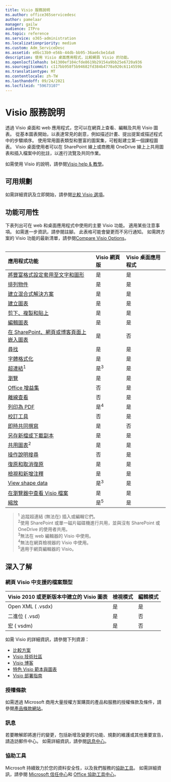 ```yaml
---
title: Visio 服務說明
ms.author: office365servicedesc
author: pamelaar
manager: gailw
audience: ITPro
ms.topic: reference
ms.service: o365-administration
ms.localizationpriority: medium
ms.custom: Adm_ServiceDesc
ms.assetid: e0bc13b9-e56b-44db-bb95-36ae6cbe1da8
description: 使用 Visio 桌面應用程式，比較網頁 Visio 的功能。
ms.openlocfilehash: b41300ef104cfde8619b29154a9bb25e6720a936
ms.sourcegitcommit: c117bb958f5b94682fd384b4770a920c6114559b
ms.translationtype: MT
ms.contentlocale: zh-TW
ms.lasthandoff: 09/24/2021
ms.locfileid: "59673107"
---
```

# <a name="visio-service-description"></a>Visio 服務說明

透過 Visio 桌面和 web 應用程式，您可以在網頁上查看、編輯及共用 Visio 圖表。 從基本圖表開始，以表達常見的創意，例如描述計畫、提出提案或描述程式中的步驟順序。 使用常用圖表類型和豐富的圖案集，可輕鬆建立第一個課程圖表。 Visio 桌面使用者可以在 SharePoint 線上或商務用 OneDrive 線上上共用圖表和插入檔案中的批註，以進行流覽及共同作業。

如需使用 Visio 的說明，請參閱[Visio help & 教學](https://support.office.com/visio)。

## <a name="available-plans"></a>可用規劃

如需詳細資訊及立即開始，請參閱[比較 Visio 選項](https://www.microsoft.com/microsoft-365/visio/microsoft-visio-plans-and-pricing-compare-visio-options)。
  
## <a name="feature-availability"></a>功能可用性

下表列出可在 web 和桌面應用程式中使用的主要 Visio 功能。 適用某些注意事項。 如需進一步資訊，請參閱註腳。 此表格可能會變更而不另行通知。 如需跨方案的 Visio 功能的最新清單，請參閱[Compare Visio Options](https://www.microsoft.com/microsoft-365/visio/microsoft-visio-plans-and-pricing-compare-visio-options)。<br><br> 

| 應用程式功能 | Visio 網頁版 | Visio 桌面應用程式 |
|:-----|:-----|:-----|
|[將豐富格式設定套用至文字和圖形](visio-features.md#apply-rich-formatting-to-text-and-shapes)|是 |是 |
|[排列物件](visio-features.md#arrange-objects)|是 |是 |
|[建立混合式解決方案](visio-features.md#build-mashup-solutions)|是 |是 |
|[建立圖表](visio-features.md#create-diagrams)|是 |是 |
|[剪下、複製和貼上](visio-features.md#cut-copy-and-paste)|是 |是 |
|[編輯圖表](visio-features.md#edit-diagrams)|是 |是 |
|[在 SharePoint、網頁或博客頁面上嵌入圖表](visio-features.md#embed-diagram-in-a-sharepoint-web-or-blog-page)|是 |否 |
|[尋找](visio-features.md#find)|是 |是 |
|[字體格式化](visio-features.md#font-formatting)|是 |是 |
|[超連結](visio-features.md#hyperlinks)<sup>1</sup>|是<sup>3</sup>|是 |
|[瀏覽](visio-features.md#navigation)|是 |是 |
|[Office 增益集](visio-features.md#office-add-ins)|否 |是 |
|[離線查看](visio-features.md#offline-viewing)|否 |是 |
|[列印為 PDF](visio-features.md#print-to-pdf)|是<sup>4</sup>|是 |
|[校訂工具](visio-features.md#proofing-tools)|否 |是 |
|[即時共同撰寫](visio-features.md#real-time-co-authoring)|是 |否 |
|[另存新檔或下載副本](visio-features.md#save-as-or-download-a-copy)|是 |是 |
|[共用圖表](visio-features.md#share-a-diagram)<sup>2</sup>|是 |是 |
|[操作說明搜尋](visio-features.md#tell-me)|否 |是 |
|[復原和取消復原](visio-features.md#undo-and-redo)|是 |是 |
|[檢視和新增注釋](visio-features.md#view-and-add-comments)|是 |是 |
|[View shape data](visio-features.md#view-shape-data)|是<sup>3</sup>|是 |
|[在瀏覽器中查看 Visio 檔案](visio-features.md#view-visio-files-in-the-browser)|是 |是 |
|[縮放](visio-features.md#zoom)|是<sup>5</sup>|是 |

> <sup>1</sup> 追蹤超連結 (無法在) 插入或編輯它們。
<br/><sup>2</sup>使用 SharePoint 或單一磁片磁碟機進行共用，並與沒有 SharePoint 或 OneDrive 的使用者共用。
<br/><sup>3</sup>無法在 web 編輯器的 Visio 中使用。
<br/><sup>4</sup>無法在網頁檢視器的 Visio 中使用。
<br/><sup>5</sup>適用于網頁編輯器的 Visio。

## <a name="learn-more"></a>深入了解

### <a name="supported-file-types-in-visio-for-the-web"></a>網頁 Visio 中支援的檔案類型

| Visio 2010 或更新版本中建立的 Visio 圖表 | 檢視模式 | 編輯模式 |
|:-----|:-----|:-----|
|Open XML ( .vsdx)   <br/> |是  <br/> |是  <br/> |
|二進位 ( .vsd)   <br/> |是  <br/> |否  <br/> |
|宏 ( vsdm)   <br/> |是  <br/> |否  <br/> |

如需 Visio 的詳細資訊，請參閱下列資源：

- [比較方案](https://www.microsoft.com/microsoft-365/visio/microsoft-visio-plans-and-pricing-compare-visio-options)
- [Visio 技術社區](https://techcommunity.microsoft.com/t5/microsoft-teams/ct-p/MicrosoftTeams)
- [Visio 博客](https://techcommunity.microsoft.com/t5/visio-blog/bg-p/VisioBlog)
- [特色 Visio 範本與圖表](https://go.microsoft.com/fwlink/p/?linkid=2157372)
- [Visio 部署指南](/deployoffice/deployment-guide-for-visio)

### <a name="licensing-terms"></a>授權條款

如需透過 Microsoft 商用大量授權方案購買的產品和服務的授權條款及條件，請參閱[產品條款網站](https://www.microsoft.com/licensing/terms/)。

### <a name="messaging"></a>訊息

若要瞭解即將進行的變更，包括新增及變更的功能、規劃的維護或其他重要宣告，請造訪郵件中心。 如需詳細資訊，請參閱[訊息中心](/microsoft-365/admin/manage/message-center)。

### <a name="accessibility"></a>協助工具

Microsoft 持續致力於您的資料安全性，以及我們服務的[協助工具](https://www.microsoft.com/trust-center/compliance/accessibility)。 如需詳細資訊，請參閱 [Microsoft 信任中心](https://www.microsoft.com/trust-center)和 [Office 協助工具中心](https://support.office.com/article/ecab0fcf-d143-4fe8-a2ff-6cd596bddc6d)。

